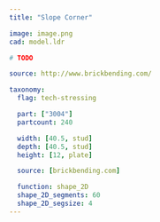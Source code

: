 ```yaml
---
title: "Slope Corner"

image: image.png
cad: model.ldr

# TODO

source: http://www.brickbending.com/

taxonomy:
  flag: tech-stressing

  part: ["3004"]
  partcount: 240

  width: [40.5, stud]
  depth: [40.5, stud]
  height: [12, plate]

  source: [brickbending.com]

  function: shape_2D
  shape_2D_segments: 60
  shape_2D_segsize: 4
---
```

